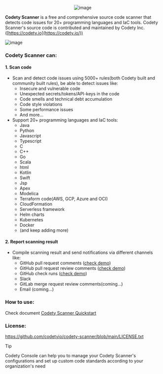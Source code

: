 <div align="center">

![image](https://www.codety.io/assets/img/logo_128.png)

</div>

**Codety Scanner** is a free and comprehensive source code scanner that detects code issues for 20+ programming languages and IaC tools. Codety Scanner's source code is contributed and maintained by Codety Inc.([https://codety.io](https://codety.io/))
  
![image](https://www.codety.io/assets/img/hero-3.png)

### Codety Scanner can: 
#### 1. Scan code
* Scan and detect code issues using 5000+ rules(both Codety built and community built rules), be able to detect issues like:  
  * Insecure and vulnerable code
  * Unexpected secrets/tokens/API-keys in the code
  * Code smells and technical debt accumulation
  * Code style violations
  * Some performance issues
  * And more...
* Support 20+ programming languages and IaC tools:
  * Java
  * Python
  * Javascript
  * Typescript
  * C
  * C++
  * Go
  * Scala
  * html 
  * Kotlin
  * Swift
  * Jsp
  * Apex
  * Modelica
  * Terraform code(AWS, GCP, Azure and OCI)
  * CloudFormation
  * Serverless framework
  * Helm charts
  * Kubernetes
  * Docker
  * (and keep adding more)

#### 2. Report scanning result
* Compile scanning result and send notifications via different channels like:
  * GitHub pull request comments ([check demo](https://github.com/codetyio/codety-scanner/pull/10#issuecomment-2319379042))
  * GitHub pull request review comments ([check demo](https://github.com/codetyio/codety-scanner/pull/11/files#r1738038578))
  * GitHub check runs ([check demo](https://github.com/codetyio/codety-scanner/runs/29462342113))
  * Slack
  * GitLab merge request review comments(coming...)
  * Email (coming...)

### How to use:
Check document [Codety Scanner Quickstart](https://docs.codety.io/docs/quickstart/index)

### License:
https://github.com/codetyio/codety-scanner/blob/main/LICENSE.txt

> [!TIP]
> Codety Console can help you to manage your Codety Scanner's configurations and set up custom code standards according to your organization's need
 
